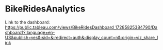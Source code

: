 # BikeRidesAnalytics

Link to the dashboard: https://public.tableau.com/views/BikeRidesDashboard_17285825384790/Dashboard1?:language=en-US&publish=yes&:sid=&:redirect=auth&:display_count=n&:origin=viz_share_link
